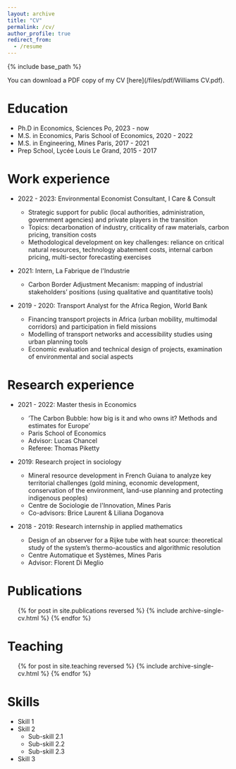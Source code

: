 ```yaml
---
layout: archive
title: "CV"
permalink: /cv/
author_profile: true
redirect_from:
  - /resume
---
```


{% include base_path %}

You can download a PDF copy of my CV [here](/files/pdf/Williams CV.pdf).

Education
======
* Ph.D in Economics, Sciences Po, 2023 - now
* M.S. in Economics, Paris School of Economics, 2020 - 2022
* M.S. in Engineering, Mines Paris, 2017 - 2021
* Prep School, Lycée Louis Le Grand, 2015 - 2017

Work experience
======
* 2022 - 2023: Environmental Economist Consultant, I Care & Consult
  * Strategic support for public (local authorities, administration, government agencies) and private players in the transition
  * Topics: decarbonation of industry, criticality of raw materials, carbon pricing, transition costs
  * Methodological development on key challenges: reliance on critical natural resources, technology abatement costs, internal carbon pricing, multi-sector forecasting exercises

* 2021: Intern, La Fabrique de l'Industrie
  * Carbon Border Adjustment Mecanism: mapping of industrial stakeholders’ positions (using qualitative and quantitative tools)

* 2019 - 2020: Transport Analyst for the Africa Region, World Bank
  * Financing transport projects in Africa (urban mobility, multimodal corridors) and participation in field missions
  * Modelling of transport networks and accessibility studies using urban planning tools
  * Economic evaluation and technical design of projects, examination of environmental and social aspects

Research experience
======
* 2021 - 2022: Master thesis in Economics
  * ’The Carbon Bubble: how big is it and who owns it? Methods and estimates for Europe’
  * Paris School of Economics
  * Advisor: Lucas Chancel
  * Referee: Thomas Piketty

* 2019: Research project in sociology
  * Mineral resource development in French Guiana to analyze key territorial challenges (gold mining, economic development, conservation of the environment, land-use planning and protecting indigenous peoples)
  * Centre de Sociologie de l'Innovation, Mines Paris
  * Co-advisors: Brice Laurent & Liliana Doganova

* 2018 - 2019: Research internship in applied mathematics
  * Design of an observer for a Rijke tube with heat source: theoretical study of the system’s thermo-acoustics and algorithmic resolution
  * Centre Automatique et Systèmes, Mines Paris
  * Advisor: Florent Di Meglio 


Publications
======
  <ul>{% for post in site.publications reversed %}
    {% include archive-single-cv.html %}
  {% endfor %}</ul>
   
Teaching
======
  <ul>{% for post in site.teaching reversed %}
    {% include archive-single-cv.html %}
  {% endfor %}</ul>
  
Skills
======
* Skill 1
* Skill 2
  * Sub-skill 2.1
  * Sub-skill 2.2
  * Sub-skill 2.3
* Skill 3
